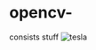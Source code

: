 # opencv-
consists stuff
![tesla](https://www.businessinsider.in/thumb/msid-84662979,width-700,height-525,imgsize-214319/22-features-that-make-Tesla-cars-unlike-any-others.jpg)
